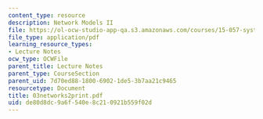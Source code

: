 ```yaml
---
content_type: resource
description: Network Models II
file: https://ol-ocw-studio-app-qa.s3.amazonaws.com/courses/15-057-systems-optimization-spring-2003/de80d8dc9a6f540e8c210921b559f02d_03networks2print.pdf
file_type: application/pdf
learning_resource_types:
- Lecture Notes
ocw_type: OCWFile
parent_title: Lecture Notes
parent_type: CourseSection
parent_uid: 7d70ed88-1800-6902-1de5-3b7aa21c9465
resourcetype: Document
title: 03networks2print.pdf
uid: de80d8dc-9a6f-540e-8c21-0921b559f02d
---
```

